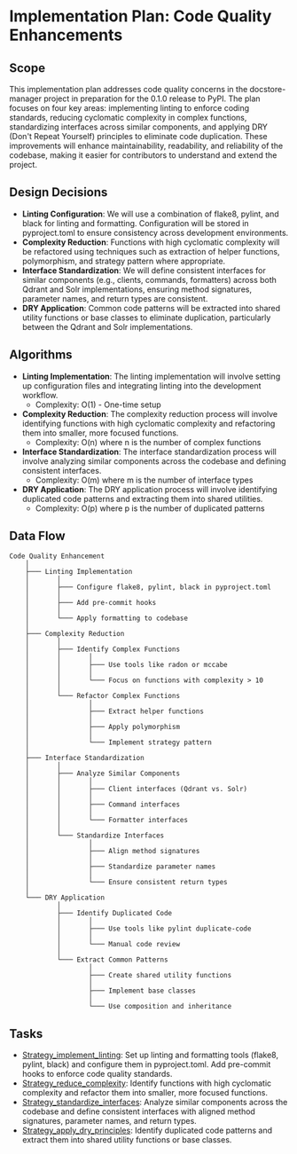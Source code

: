 # Implementation Plan: Code Quality Enhancements

## Scope
This implementation plan addresses code quality concerns in the docstore-manager project in preparation for the 0.1.0 release to PyPI. The plan focuses on four key areas: implementing linting to enforce coding standards, reducing cyclomatic complexity in complex functions, standardizing interfaces across similar components, and applying DRY (Don't Repeat Yourself) principles to eliminate code duplication. These improvements will enhance maintainability, readability, and reliability of the codebase, making it easier for contributors to understand and extend the project.

## Design Decisions
- **Linting Configuration**: We will use a combination of flake8, pylint, and black for linting and formatting. Configuration will be stored in pyproject.toml to ensure consistency across development environments.
- **Complexity Reduction**: Functions with high cyclomatic complexity will be refactored using techniques such as extraction of helper functions, polymorphism, and strategy pattern where appropriate.
- **Interface Standardization**: We will define consistent interfaces for similar components (e.g., clients, commands, formatters) across both Qdrant and Solr implementations, ensuring method signatures, parameter names, and return types are consistent.
- **DRY Application**: Common code patterns will be extracted into shared utility functions or base classes to eliminate duplication, particularly between the Qdrant and Solr implementations.

## Algorithms
- **Linting Implementation**: The linting implementation will involve setting up configuration files and integrating linting into the development workflow.
  - Complexity: O(1) - One-time setup
- **Complexity Reduction**: The complexity reduction process will involve identifying functions with high cyclomatic complexity and refactoring them into smaller, more focused functions.
  - Complexity: O(n) where n is the number of complex functions
- **Interface Standardization**: The interface standardization process will involve analyzing similar components across the codebase and defining consistent interfaces.
  - Complexity: O(m) where m is the number of interface types
- **DRY Application**: The DRY application process will involve identifying duplicated code patterns and extracting them into shared utilities.
  - Complexity: O(p) where p is the number of duplicated patterns

## Data Flow
```
Code Quality Enhancement
    │
    ├─── Linting Implementation
    │       │
    │       ├─── Configure flake8, pylint, black in pyproject.toml
    │       │
    │       ├─── Add pre-commit hooks
    │       │
    │       └─── Apply formatting to codebase
    │
    ├─── Complexity Reduction
    │       │
    │       ├─── Identify Complex Functions
    │       │       │
    │       │       ├─── Use tools like radon or mccabe
    │       │       │
    │       │       └─── Focus on functions with complexity > 10
    │       │
    │       └─── Refactor Complex Functions
    │               │
    │               ├─── Extract helper functions
    │               │
    │               ├─── Apply polymorphism
    │               │
    │               └─── Implement strategy pattern
    │
    ├─── Interface Standardization
    │       │
    │       ├─── Analyze Similar Components
    │       │       │
    │       │       ├─── Client interfaces (Qdrant vs. Solr)
    │       │       │
    │       │       ├─── Command interfaces
    │       │       │
    │       │       └─── Formatter interfaces
    │       │
    │       └─── Standardize Interfaces
    │               │
    │               ├─── Align method signatures
    │               │
    │               ├─── Standardize parameter names
    │               │
    │               └─── Ensure consistent return types
    │
    └─── DRY Application
            │
            ├─── Identify Duplicated Code
            │       │
            │       ├─── Use tools like pylint duplicate-code
            │       │
            │       └─── Manual code review
            │
            └─── Extract Common Patterns
                    │
                    ├─── Create shared utility functions
                    │
                    ├─── Implement base classes
                    │
                    └─── Use composition and inheritance
```

## Tasks
- [Strategy_implement_linting](../tasks/Strategy_implement_linting.md): Set up linting and formatting tools (flake8, pylint, black) and configure them in pyproject.toml. Add pre-commit hooks to enforce code quality standards.
- [Strategy_reduce_complexity](../tasks/Strategy_reduce_complexity.md): Identify functions with high cyclomatic complexity and refactor them into smaller, more focused functions.
- [Strategy_standardize_interfaces](../tasks/Strategy_standardize_interfaces.md): Analyze similar components across the codebase and define consistent interfaces with aligned method signatures, parameter names, and return types.
- [Strategy_apply_dry_principles](../tasks/Strategy_apply_dry_principles.md): Identify duplicated code patterns and extract them into shared utility functions or base classes.

